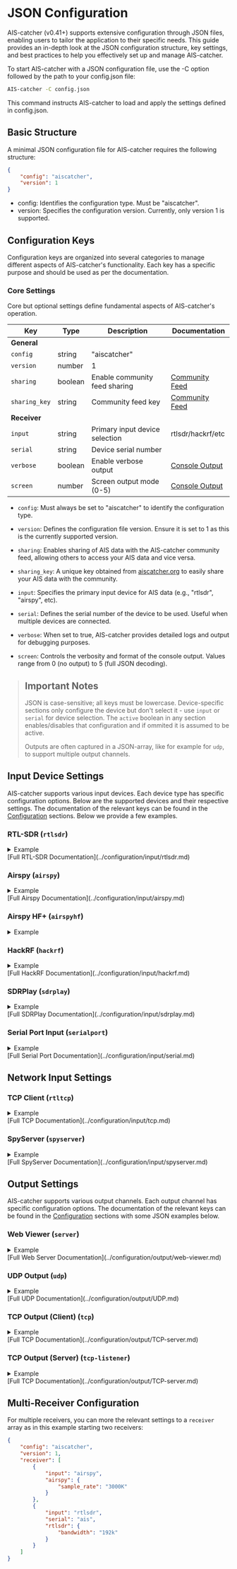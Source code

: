 # JSON Configuration

AIS-catcher (v0.41+) supports extensive configuration through JSON files, enabling users to tailor the application to their specific needs. This guide provides an in-depth look at the JSON configuration structure, key settings, and best practices to help you effectively set up and manage AIS-catcher.

To start AIS-catcher with a JSON configuration file, use the -C option followed by the path to your config.json file:

```bash
AIS-catcher -C config.json
```
This command instructs AIS-catcher to load and apply the settings defined in config.json.

## Basic Structure

A minimal JSON configuration file for AIS-catcher requires the following structure:
```json
{
    "config": "aiscatcher",
    "version": 1
}
```

- config: Identifies the configuration type. Must be "aiscatcher".
- version: Specifies the configuration version. Currently, only version 1 is supported.

## Configuration Keys

Configuration keys are organized into several categories to manage different aspects of AIS-catcher's functionality. Each key has a specific purpose and should be used as per the documentation.

### Core Settings

Core but optional settings define fundamental aspects of AIS-catcher's operation.

| Key | Type | Description | Documentation |
|-----|------|-------------|---------------|
| **General**  |
| `config` | string | "aiscatcher" | |
| `version` | number | 1 | |
| `sharing` | boolean | Enable community feed sharing | [Community Feed](../configuration/output/community-feed.md) |
| `sharing_key` | string | Community feed key | [Community Feed](../configuration/output/community-feed.md) |
| **Receiver** |
| `input` | string | Primary input device selection | rtlsdr/hackrf/etc |
| `serial` | string | Device serial number | |
| `verbose` | boolean | Enable verbose output | [Console Output](../configuration/output/console.md) |
| `screen` | number | Screen output mode (0-5) | [Console Output](../configuration/output/console.md) |

- `config`: Must always be set to "aiscatcher" to identify the configuration type.

- `version`: Defines the configuration file version. Ensure it is set to 1 as this is the currently supported version.

- `sharing`: Enables sharing of AIS data with the AIS-catcher community feed, allowing others to access your AIS data and vice versa.

- `sharing_key`: A unique key obtained from [aiscatcher.org](https://aiscatcher.org/addstation_ac) to easily share your AIS data with the community.

-   `input`: Specifies the primary input device for AIS data (e.g., "rtlsdr", "airspy", etc).

- `serial`: Defines the serial number of the device to be used. Useful when multiple devices are connected.

- `verbose`: When set to true, AIS-catcher provides detailed logs and output for debugging purposes.

- `screen`: Controls the verbosity and format of the console output. Values range from 0 (no output) to 5 (full JSON decoding). 

>## Important Notes
>
>JSON is case-sensitive; all keys must be lowercase. Device-specific sections only configure the device but don't select it - use `input` or `serial` for device selection. 
>The `active` boolean in any section enables/disables that configuration and if ommited it is assumed to be active.
>
>Outputs are often captured in a JSON-array, like for example for `udp`, to support multiple output channels.

## Input Device Settings

AIS-catcher supports various input devices. Each device type has specific configuration options. Below are the supported devices and their respective settings. The documentation of the relevant keys can be found in the [Configuration](../configuration/input/overview.md) sections. Below we provide a few examples.

### RTL-SDR (`rtlsdr`)
<details>
<summary>Example</summary>

```json
{
    "rtlsdr": {
        "active": true,
        "rtlagc": true,
        "tuner": "auto",
        "bandwidth": "192K",
        "sample_rate": "1536K",
        "biastee": false
    }
}
```
</details>
[Full RTL-SDR Documentation](../configuration/input/rtlsdr.md)

### Airspy (`airspy`)
<details>
<summary>Example</summary>
```json
{
    "airspy": {
        "sample_rate": "3000K",
        "linearity": 17,
        "biastee": false
    }
}
```
</details>
[Full Airspy Documentation](../configuration/input/airspy.md)

### Airspy HF+ (`airspyhf`)
<details>
<summary>Example</summary>
```json
{
    "airspyhf": {
        "sample_rate": "192k",
        "threshold": "low",
        "preamp": false
    }
}
```
[Full Airspy HF+ Documentation](../configuration/input/airspyhf.md)
</details>

### HackRF (`hackrf`)
<details>
<summary>Example</summary>
```json
{
    "hackrf": {
        "sample_rate": "6144k",
        "lna": 8,
        "vga": 20,
        "preamp": false
    }
}
```
</details>
[Full HackRF Documentation](../configuration/input/hackrf.md)

### SDRPlay (`sdrplay`)
<details>
<summary>Example</summary>
```json
{
    "sdrplay": {
        "sample_rate": "2304K",
        "agc": true,
        "lnastate": 5,
        "grdb": 40
    }
}
```
</details>
[Full SDRPlay Documentation](../configuration/input/sdrplay.md)

### Serial Port Input (`serialport`)
<details>
<summary>Example</summary>
```json
{
    "serialport": {
        "baudrate": 38400,
        "port": "/dev/tty0"
    }
}
```
</details>
[Full Serial Port Documentation](../configuration/input/serial.md)

## Network Input Settings

### TCP Client (`rtltcp`)
<details>
<summary>Example</summary>
```json
{
    "rtltcp": {
        "host": "192.168.1.100",
        "port": 12345
    }
}
```
</details>
[Full TCP Documentation](../configuration/input/tcp.md)

### SpyServer (`spyserver`)
<details>
<summary>Example</summary>
```json
{
    "spyserver": {
        "host": "server.example.com",
        "port": 5555
    }
}
```
</details>
[Full SpyServer Documentation](../configuration/input/spyserver.md)

## Output Settings

AIS-catcher supports various output channels. Each output channel has specific configuration options.  The documentation of the relevant keys can be found in the [Configuration](../configuration/output/overview.md) sections with some JSON examples below.

### Web Viewer (`server`)
<details>
<summary>Example</summary>
```json
{
    "server": [
        {
            "active": true,
            "port": 8100,
            "station": "My Station",
            "share_loc": true,
            "lat": 52,
            "lon": 4.3
        }
    ]
}
```
</details>
[Full Web Server Documentation](../configuration/output/web-viewer.md)

### UDP Output (`udp`)
<details>
<summary>Example</summary>
```json
{
    "udp": [
        {
            "active": true,
            "host": "192.168.1.235",
            "port": 4002,
            "filter": false,
            "allow_type": "1,2,3,5,18,19,24"
        }
    ]
}
```
</details>
[Full UDP Documentation](../configuration/output/UDP.md)

### TCP  Output (Client) (`tcp`)
<details>
<summary>Example</summary>
```json
{
    "tcp": [
        {
            "active": true,
            "host": "5.9.207.224",
            "port": 12,
            "keep_alive": false
        }
    ]
}
```
</details>
[Full TCP Documentation](../configuration/output/TCP-server.md)

### TCP  Output (Server) (`tcp-listener`)
<details>
<summary>Example</summary>
```json
{
    "tcp_listener": [
        {
            "active": true,
            "port": 5012
        }
    ]
}
```
</details>
[Full TCP Documentation](../configuration/output/TCP-server.md)

## Multi-Receiver Configuration

For multiple receivers,  you can more the relevant settings to a `receiver` array as in this example
starting two receivers:
```json
{
    "config": "aiscatcher",
    "version": 1,
    "receiver": [
        {
            "input": "airspy",
            "airspy": {
                "sample_rate": "3000K"
            }
        },
        {
            "input": "rtlsdr",
            "serial": "ais",
            "rtlsdr": {
                "bandwidth": "192k"
            }
        }
    ]
}
```

